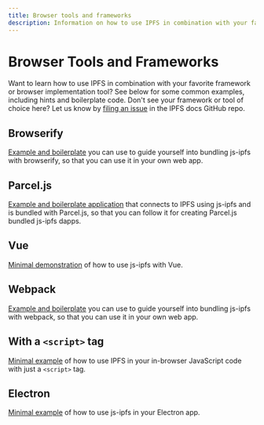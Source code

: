 ```yaml
---
title: Browser tools and frameworks
description: Information on how to use IPFS in combination with your favorite frameworks or browser implementation tools.
---
```


# Browser Tools and Frameworks

Want to learn how to use IPFS in combination with your favorite framework or browser implementation tool? See below for some common examples, including hints and boilerplate code. Don't see your framework or tool of choice here? Let us know by [filing an issue](https://github.com/ipfs/ipfs-docs/issues/new?assignees=&labels=OKR+3%3A+Content+Improvement%2C+docs-ipfs&template=content-request.md&title=%5BCONTENT+REQUEST%5D+%20Browser%20Implementation%20Tools%20and%20Frameworks) in the IPFS docs GitHub repo.

## Browserify

[Example and boilerplate](https://github.com/ipfs-examples/js-ipfs-examples/tree/master/examples/browser-browserify) you can use to guide yourself into bundling js-ipfs with browserify, so that you can use it in your own web app.

## Parcel.js

[Example and boilerplate application](https://github.com/ipfs-examples/js-ipfs-examples/tree/master/examples/browser-parceljs) that connects to IPFS using js-ipfs and is bundled with Parcel.js, so that you can follow it for creating Parcel.js bundled js-ipfs dapps.

## Vue

[Minimal demonstration](https://github.com/ipfs-examples/js-ipfs-examples/tree/master/examples/browser-vue) of how to use js-ipfs with Vue.

## Webpack

[Example and boilerplate](https://github.com/ipfs-examples/js-ipfs-examples/tree/master/examples/browser-webpack) you can use to guide yourself into bundling js-ipfs with webpack, so that you can use it in your own web app.

## With a `<script>` tag

[Minimal example](https://github.com/ipfs-examples/js-ipfs-examples/tree/master/examples/browser-script-tag) of how to use IPFS in your in-browser JavaScript code with just a `<script>` tag.

## Electron

[Minimal example](https://github.com/ipfs-examples/js-ipfs-examples/tree/master/examples/run-in-electron) of how to use js-ipfs in your Electron app.
